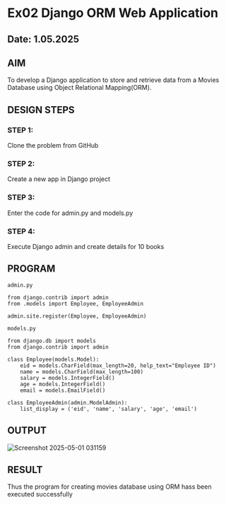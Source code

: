 # Ex02 Django ORM Web Application
## Date: 1.05.2025

## AIM
To develop a Django application to store and retrieve data from a Movies Database using Object Relational Mapping(ORM).


## DESIGN STEPS

### STEP 1:
Clone the problem from GitHub

### STEP 2:
Create a new app in Django project

### STEP 3:
Enter the code for admin.py and models.py

### STEP 4:
Execute Django admin and create details for 10 books

## PROGRAM
```
admin.py

from django.contrib import admin
from .models import Employee, EmployeeAdmin

admin.site.register(Employee, EmployeeAdmin)

models.py

from django.db import models
from django.contrib import admin

class Employee(models.Model):
    eid = models.CharField(max_length=20, help_text="Employee ID")
    name = models.CharField(max_length=100)
    salary = models.IntegerField()
    age = models.IntegerField()
    email = models.EmailField()

class EmployeeAdmin(admin.ModelAdmin):
    list_display = ('eid', 'name', 'salary', 'age', 'email')
```


## OUTPUT

![Screenshot 2025-05-01 031159](https://github.com/user-attachments/assets/7c95bfbe-b8cf-4eaa-ae5a-2200fbb94cc4)


## RESULT
Thus the program for creating movies database using ORM hass been executed successfully
